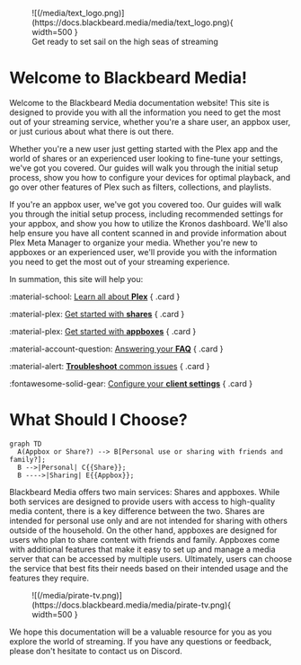 <figure markdown>
![(/media/text_logo.png)](https://docs.blackbeard.media/media/text_logo.png){ width=500 }
    <figcaption>Get ready to set sail on the high seas of streaming</figcaption>
</figure>

# Welcome to Blackbeard Media!

Welcome to the Blackbeard Media documentation website! This site is designed to provide you with all the information you need to get the most out of your streaming service, whether you're a share user, an appbox user, or just curious about what there is out there.

Whether you're a new user just getting started with the Plex app and the world of shares or an experienced user looking to fine-tune your settings, we've got you covered. Our guides will walk you through the initial setup process, show you how to configure your devices for optimal playback, and go over other features of Plex such as filters, collections, and playlists.

If you're an appbox user, we've got you covered too. Our guides will walk you through the initial setup process, including recommended settings for your appbox, and show you how to utilize the Kronos dashboard. We'll also help ensure you have all content scanned in and provide information about Plex Meta Manager to organize your media. Whether you're new to appboxes or an experienced user, we'll provide you with the information you need to get the most out of your streaming experience.

In summation, this site will help you:

<div class="grid" markdown>

:material-school: [Learn all about __Plex__](/plex/what-is-plex)
{ .card }

:material-plex: [Get started with __shares__](/shares/getting-started)
{ .card }

:material-plex: [Get started with __appboxes__](/appboxes/getting-started)
{ .card }
    
:material-account-question: [Answering your __FAQ__](/faq)
{ .card }

:material-alert: [__Troubleshoot__ common issues](/troubleshooting)
{ .card }

:fontawesome-solid-gear: [Configure your __client settings__](/clients/other)
{ .card }

</div>

# What Should I Choose?

``` mermaid
graph TD
  A(Appbox or Share?) --> B[Personal use or sharing with friends and family?];
  B -->|Personal| C{{Share}};
  B ---->|Sharing| E{{Appbox}};
```

Blackbeard Media offers two main services: Shares and appboxes. While both services are designed to provide users with access to high-quality media content, there is a key difference between the two. Shares are intended for personal use only and are not intended for sharing with others outside of the household. On the other hand, appboxes are designed for users who plan to share content with friends and family. Appboxes come with additional features that make it easy to set up and manage a media server that can be accessed by multiple users. Ultimately, users can choose the service that best fits their needs based on their intended usage and the features they require. 

<figure markdown>
![(/media/pirate-tv.png)](https://docs.blackbeard.media/media/pirate-tv.png){ width=500 }
    <figcaption></figcaption>
</figure>

We hope this documentation will be a valuable resource for you as you explore the world of streaming. If you have any questions or feedback, please don't hesitate to contact us on Discord.
